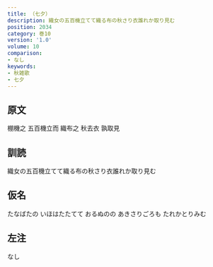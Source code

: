 ```yaml
---
title: （七夕）
description: 織女の五百機立てて織る布の秋さり衣誰れか取り見む
position: 2034
category: 巻10
version: '1.0'
volume: 10
comparison:
- なし
keywords:
- 秋雑歌
- 七夕
---
```


## 原文

棚機之 五百機立而 織布之 秋去衣 孰取見

## 訓読

織女の五百機立てて織る布の秋さり衣誰れか取り見む

## 仮名

たなばたの いほはたたてて おるぬのの あきさりごろも たれかとりみむ

## 左注

なし

